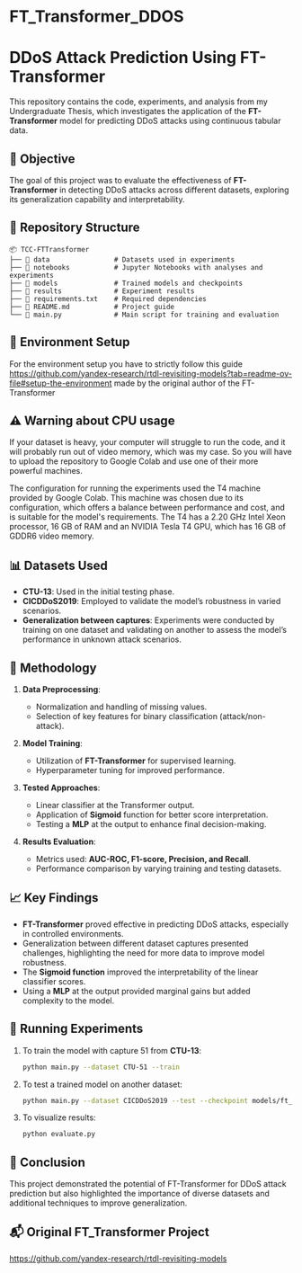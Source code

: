 # FT_Transformer_DDOS

# DDoS Attack Prediction Using FT-Transformer

This repository contains the code, experiments, and analysis from my Undergraduate Thesis, which investigates the application of the **FT-Transformer** model for predicting DDoS attacks using continuous tabular data.

## 📌 Objective
The goal of this project was to evaluate the effectiveness of **FT-Transformer** in detecting DDoS attacks across different datasets, exploring its generalization capability and interpretability.

## 📂 Repository Structure
```
📦 TCC-FTTransformer
├── 📁 data                # Datasets used in experiments
├── 📁 notebooks           # Jupyter Notebooks with analyses and experiments
├── 📁 models              # Trained models and checkpoints
├── 📁 results             # Experiment results
├── 📄 requirements.txt    # Required dependencies
├── 📄 README.md           # Project guide
└── 📄 main.py             # Main script for training and evaluation
```

## 🔧 Environment Setup

For the environment setup you have to strictly follow this guide https://github.com/yandex-research/rtdl-revisiting-models?tab=readme-ov-file#setup-the-environment made by the original author of the FT-Transformer 
  
## ⚠️ Warning about CPU usage

If your dataset is heavy, your computer will struggle to run the code, and it will probably run out of video memory, which was my case. So you will have to upload the repository to Google Colab and use one of their more powerful machines.

The configuration for running the experiments used the T4 machine provided by Google Colab. This machine was chosen due to its configuration, which offers a balance between performance and cost, and is suitable for the model's requirements. The T4 has a 2.20 GHz Intel Xeon processor, 16 GB of RAM and an NVIDIA Tesla T4 GPU, which has 16 GB of GDDR6 video memory.

## 📊 Datasets Used
- **CTU-13**: Used in the initial testing phase.
- **CICDDoS2019**: Employed to validate the model’s robustness in varied scenarios.
- **Generalization between captures**: Experiments were conducted by training on one dataset and validating on another to assess the model’s performance in unknown attack scenarios.

## 🧪 Methodology
1. **Data Preprocessing**:
   - Normalization and handling of missing values.
   - Selection of key features for binary classification (attack/non-attack).

2. **Model Training**:
   - Utilization of **FT-Transformer** for supervised learning.
   - Hyperparameter tuning for improved performance.

3. **Tested Approaches**:
   - Linear classifier at the Transformer output.
   - Application of **Sigmoid** function for better score interpretation.
   - Testing a **MLP** at the output to enhance final decision-making.

4. **Results Evaluation**:
   - Metrics used: **AUC-ROC, F1-score, Precision, and Recall**.
   - Performance comparison by varying training and testing datasets.

## 📈 Key Findings
- **FT-Transformer** proved effective in predicting DDoS attacks, especially in controlled environments.
- Generalization between different dataset captures presented challenges, highlighting the need for more data to improve model robustness.
- The **Sigmoid function** improved the interpretability of the linear classifier scores.
- Using a **MLP** at the output provided marginal gains but added complexity to the model.

## 🚀 Running Experiments
1. To train the model with capture 51 from **CTU-13**:
   ```bash
   python main.py --dataset CTU-51 --train
   ```
2. To test a trained model on another dataset:
   ```bash
   python main.py --dataset CICDDoS2019 --test --checkpoint models/ft_transformer_ctu51.pth
   ```
3. To visualize results:
   ```bash
   python evaluate.py
   ```

## 📌 Conclusion
This project demonstrated the potential of FT-Transformer for DDoS attack prediction but also highlighted the importance of diverse datasets and additional techniques to improve generalization.

## 📬 Original FT_Transformer Project

https://github.com/yandex-research/rtdl-revisiting-models


